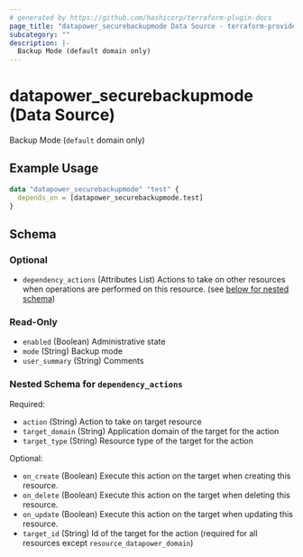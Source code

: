 ```yaml
---
# generated by https://github.com/hashicorp/terraform-plugin-docs
page_title: "datapower_securebackupmode Data Source - terraform-provider-datapower"
subcategory: ""
description: |-
  Backup Mode (default domain only)
---
```


# datapower_securebackupmode (Data Source)

Backup Mode (`default` domain only)

## Example Usage

```terraform
data "datapower_securebackupmode" "test" {
  depends_on = [datapower_securebackupmode.test]
}
```

<!-- schema generated by tfplugindocs -->
## Schema

### Optional

- `dependency_actions` (Attributes List) Actions to take on other resources when operations are performed on this resource. (see [below for nested schema](#nestedatt--dependency_actions))

### Read-Only

- `enabled` (Boolean) Administrative state
- `mode` (String) Backup mode
- `user_summary` (String) Comments

<a id="nestedatt--dependency_actions"></a>
### Nested Schema for `dependency_actions`

Required:

- `action` (String) Action to take on target resource
- `target_domain` (String) Application domain of the target for the action
- `target_type` (String) Resource type of the target for the action

Optional:

- `on_create` (Boolean) Execute this action on the target when creating this resource.
- `on_delete` (Boolean) Execute this action on the target when deleting this resource.
- `on_update` (Boolean) Execute this action on the target when updating this resource.
- `target_id` (String) Id of the target for the action (required for all resources except `resource_datapower_domain`)
